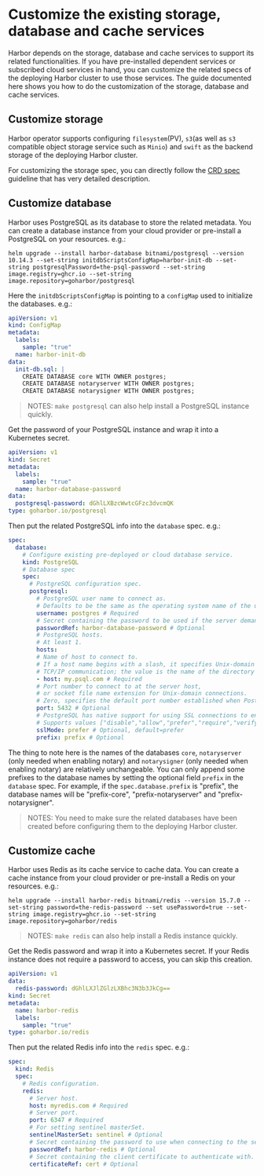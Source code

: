 # Customize the existing storage, database and cache services

Harbor depends on the storage, database and cache services to support its related functionalities. If you have pre-installed dependent services or subscribed cloud services in hand, you can customize the related specs of the deploying Harbor cluster to use those services. The guide documented here shows you how to do the customization of the storage, database and cache services.

## Customize storage

Harbor operator supports configuring `filesystem`(PV), `s3`(as well as `s3` compatible object storage service such as `Minio`) and `swift` as the backend storage of the deploying Harbor cluster.

For customizing the storage spec, you can directly follow the [CRD spec](../CRD/custom-resource-definition.md#storage-related-fields) guideline that has very detailed description.

## Customize database

Harbor uses PostgreSQL as its database to store the related metadata. You can create a database instance from your cloud provider or pre-install a PostgreSQL on your resources. e.g.:

```shell
helm upgrade --install harbor-database bitnami/postgresql --version 10.14.3 --set-string initdbScriptsConfigMap=harbor-init-db --set-string postgresqlPassword=the-psql-password --set-string image.registry=ghcr.io --set-string image.repository=goharbor/postgresql
```

Here the `initdbScriptsConfigMap` is pointing to a `configMap` used to initialize the databases. e.g.:

```yaml
apiVersion: v1
kind: ConfigMap
metadata:
  labels:
    sample: "true"
  name: harbor-init-db
data:
  init-db.sql: |
    CREATE DATABASE core WITH OWNER postgres;
    CREATE DATABASE notaryserver WITH OWNER postgres;
    CREATE DATABASE notarysigner WITH OWNER postgres;
```

>NOTES: `make postgresql` can also help install a PostgreSQL instance quickly.

Get the password of your PostgreSQL instance and wrap it into a Kubernetes secret.

```yaml
apiVersion: v1
kind: Secret
metadata:
  labels:
    sample: "true"
  name: harbor-database-password
data:
  postgresql-password: dGhlLXBzcWwtcGFzc3dvcmQK
type: goharbor.io/postgresql
```

Then put the related PostgreSQL info into the `database` spec. e.g.:

```yaml
spec:
  database:
    # Configure existing pre-deployed or cloud database service.
    kind: PostgreSQL
    # Database spec
    spec:
      # PostgreSQL configuration spec.
      postgresql:
        # PostgreSQL user name to connect as.
        # Defaults to be the same as the operating system name of the user running the application.
        username: postgres # Required
        # Secret containing the password to be used if the server demands password authentication.
        passwordRef: harbor-database-password # Optional
        # PostgreSQL hosts.
        # At least 1.
        hosts:
        # Name of host to connect to.
        # If a host name begins with a slash, it specifies Unix-domain communication rather than
        # TCP/IP communication; the value is the name of the directory in which the socket file is stored.
        - host: my.psql.com # Required
        # Port number to connect to at the server host,
        # or socket file name extension for Unix-domain connections.
        # Zero, specifies the default port number established when PostgreSQL was built.
        port: 5432 # Optional
        # PostgreSQL has native support for using SSL connections to encrypt client/server communications for increased security.
        # Supports values ["disable","allow","prefer","require","verify-ca","verify-full"].
        sslMode: prefer # Optional, default=prefer
        prefix: prefix # Optional
```

The thing to note here is the names of the databases `core`, `notaryserver` (only needed when enabling notary) and `notarysigner` (only needed when enabling notary) are relatively unchangeable. You can only append some prefixes to the database names by setting the optional field `prefix` in the `database` spec. For example, if the `spec.database.prefix` is "prefix", the database names will be "prefix-core", "prefix-notaryserver" and "prefix-notarysigner".

>NOTES: You need to make sure the related databases have been created before configuring them to the deploying Harbor cluster.

## Customize cache

Harbor uses Redis as its cache service to cache data. You can create a cache instance from your cloud provider or pre-install a Redis on your resources. e.g.:

```shell
helm upgrade --install harbor-redis bitnami/redis --version 15.7.0 --set-string password=the-redis-password --set usePassword=true --set-string image.registry=ghcr.io --set-string image.repository=goharbor/redis
```

>NOTES: `make redis` can also help install a Redis instance quickly.

Get the Redis password and wrap it into a Kubernetes secret. If your Redis instance does not require a password to access, you can skip this creation.

```yaml
apiVersion: v1
data:
  redis-password: dGhlLXJlZGlzLXBhc3N3b3JkCg==
kind: Secret
metadata:
  name: harbor-redis
  labels:
    sample: "true"
type: goharbor.io/redis
```

Then put the related Redis info into the `redis` spec. e.g.:

```yaml
spec:
  kind: Redis
  spec:
    # Redis configuration.
    redis:
      # Server host.
      host: myredis.com # Required
      # Server port.
      port: 6347 # Required
      # For setting sentinel masterSet.
      sentinelMasterSet: sentinel # Optional
      # Secret containing the password to use when connecting to the server.
      passwordRef: harbor-redis # Optional
      # Secret containing the client certificate to authenticate with.
      certificateRef: cert # Optional
```
